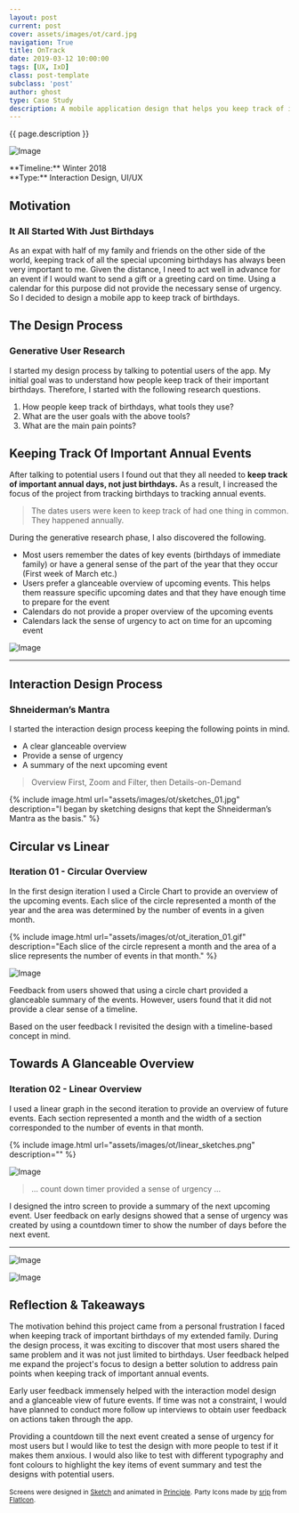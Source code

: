 ```yaml
---
layout: post
current: post
cover: assets/images/ot/card.jpg
navigation: True
title: OnTrack
date: 2019-03-12 10:00:00
tags: [UX, IxD]
class: post-template
subclass: 'post'
author: ghost
type: Case Study
description: A mobile application design that helps you keep track of important annual events such as anniversaries and birthdays.
---
```

{{ page.description }}

![Image](assets/images/ot/cover.jpg#full)

<span class="project-intro">
**Timeline:** Winter 2018<br />
**Type:** Interaction Design, UI/UX<br /></span>

## Motivation
### It All Started With Just Birthdays
As an expat with half of my family and friends on the other side of the world, keeping track of all the special upcoming birthdays has always been very important to me. Given the distance, I need to act well in advance for an event if I would want to send a gift or a greeting card on time. Using a calendar for this purpose did not provide the necessary sense of urgency. So I decided to design a mobile app to keep track of birthdays.

## The Design Process
### Generative User Research
I started my design process by talking to potential users of the app. My initial goal was to understand how people keep track of their important birthdays. Therefore, I started with the following research questions.

1. How people keep track of birthdays, what tools they use?
2. What are the user goals with the above tools?
3. What are the main pain points?

## Keeping Track Of Important Annual Events
After talking to potential users I found out that they all needed to **keep track of important annual days, not just birthdays.** As a result, I increased the focus of the project from tracking birthdays to tracking annual events.

> The dates users were keen to keep track of had one thing in common. They happened annually.

During the generative research phase, I also discovered the following.

- Most users remember the dates of key events (birthdays of immediate family) or have a general sense of the part of the year that they occur (First week of March etc.)
- Users prefer a glanceable overview of upcoming events. This helps them reassure specific upcoming dates and that they have enough time to prepare for the event
- Calendars do not provide a proper overview of the upcoming events
- Calendars lack the sense of urgency to act on time for an upcoming event

![Image](assets/images/ot/user_personas.jpg)

---
## Interaction Design Process
### Shneiderman’s Mantra
I started the interaction design process keeping the following points in mind.
- A clear glanceable overview
- Provide a sense of urgency
- A summary of the next upcoming event

> Overview First, Zoom and Filter, then Details-on-Demand

{% include image.html url="assets/images/ot/sketches_01.jpg" description="I began by sketching designs that kept the Shneiderman’s Mantra as the basis." %}

## Circular vs Linear
### Iteration 01 - Circular Overview
In the first design iteration I used a Circle Chart to provide an overview of the upcoming events. Each slice of the circle represented a month of the year and the area was determined by the number of events in a given month.

{% include image.html url="assets/images/ot/ot_iteration_01.gif" description="Each slice of the circle represent a month and the area of a slice represents the number of events in that month." %}

![Image](assets/images/ot/circle_chart_view.png)

Feedback from users showed that using a circle chart provided a glanceable summary of the events. However, users found that it did not provide a clear sense of a timeline.

Based on the user feedback I revisited the design with a timeline-based concept in mind.

## Towards A Glanceable Overview
### Iteration 02 - Linear Overview
I used a linear graph in the second iteration to provide an overview of future events. Each section represented a month and the width of a section corresponded to the number of events in that month.

{% include image.html url="assets/images/ot/linear_sketches.png" description="" %}

![Image](assets/images/ot/timeline_view.png)

> ... count down timer provided a sense of urgency ...

I designed the intro screen to provide a summary of the next upcoming event. User feedback on early designs showed that a sense of urgency was created by using a countdown timer to show the number of days before the next event.

---

![Image](assets/images/ot/app_isometric.jpg#full)

![Image](assets/images/ot/ot_iteration_02.gif)

## Reflection & Takeaways
The motivation behind this project came from a personal frustration I faced when keeping track of important birthdays of my extended family. During the design process, it was exciting to discover that most users shared the same problem and it was not just limited to birthdays. User feedback helped me expand the project's focus to design a better solution to address pain points when keeping track of important annual events.

Early user feedback immensely helped with the interaction model design and a glanceable view of future events. If time was not a constraint, I would have planned to conduct more follow up interviews to obtain user feedback on actions taken through the app.

Providing a countdown till the next event created a sense of urgency for most users but I would like to test the design with more people to test if it makes them anxious. I would also like to test with different typography and font colours to highlight the key items of event summary and test the designs with potential users.

<small>Screens were designed in [Sketch](https://sketchapp.com/) and animated in [Principle](https://principleformac.com).</small>
<small>Party Icons made by [srip](https://www.flaticon.com/authors/srip) from [FlatIcon](https://www.flaticon.com/).</small>
